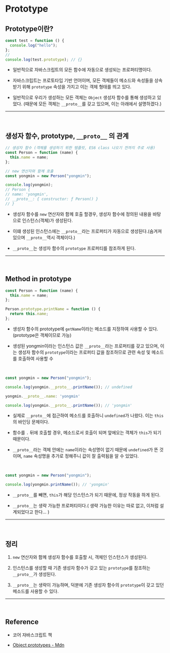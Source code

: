 # Prototype

## Prototype이란?

```javascript
const test = function () {
  console.log("hello");
};
//
console.log(test.prototype); // {}
```

- 일반적으로 자바스크립트의 모든 함수에 자동으로 생성되는 프로퍼티명이다.

- 자바스크립트는 프로토타입 기반 언어이며, 모든 객체들이 메소드와 속성들을 상속 받기 위해 `prototype` 속성을 가지고 이는 객체 형태를 띄고 있다.

- 일반적으로 우리가 생성하는 모든 객체는 `Object` 생성자 함수를 통해 생성하고 있었다. (때문에 모든 객체는 `__proto__`를 갖고 있으며, 이는 아래에서 설명하겠다.)

---

<br/>

## 생성자 함수, prototype, `__proto__` 의 관계

>

```javascript
// 생성자 함수 (객체를 생성하기 위한 템플릿, ES6 class 나오기 전까지 주로 사용)
const Person = function (name) {
  this.name = name;
};

// new 연산자와 함께 호출
const yongmin = new Person("yongmin");

console.log(yongmin);
// Person {
// name: 'yongmin',
// __proto__: { constructor: ƒ Person() }
// }
```

- 생성자 함수를 `new` 연산자와 함께 호출 할경우, 생성자 함수에 정의된 내용을 바탕으로 인스턴스(객체)가 생성된다.

- 이떄 생성된 인스턴스에는 `__proto__`라는 프로퍼티가 자동으로 생성된다.(숨겨져 있으며 `__proto__`역시 객체이다.)

- `__proto__`는 생성자 함수의 `prototype` 프로퍼티를 참조하게 된다.

---

<br/>

## Method in prototype

```javascript
const Person = function (name) {
  this.name = name;
};

Person.prototype.printName = function () {
  return this.name;
};
```

- 생성자 함수의 prototype에 `getName`이라는 메소드를 지정하여 사용할 수 있다.(prototype은 객체이므로 가능)

- 생성된 yongmin이라는 인스턴스 값은 `__proto__`라는 프로퍼티를 갖고 있으며, 이는 생성자 함수의 `prototype`이라는 프로퍼티 값을 참조하므로 관련 속성 및 메소드를 호출하여 사용할 수

  <br/>

```javascript
const yongmin = new Person("yongmin");

console.log(yongmin.__proto__.printName()); // undefined

yongmin.__proto__.name: 'yongmin'

console.log(yongmin.__proto__.printName()); // 'yongmin'

```

- 실제로 `__proto__`에 접근하여 메소드를 호출하니 `undefined`가 나왔다. 이는 `this`의 바인딩 문제이다.

- 함수를 `.` 뒤에 호출할 경우, 메소드로서 호출이 되며 앞에오는 객체가 `this`가 되기 때문이다.

- `__proto__`라는 객체 안에는 `name`이라는 속성명이 없기 때문에 `undefined`가 뜬 것이며, `name` 속성명을 추가로 정해주니 값이 잘 출력됨을 알 수 있었다.

  <br/>

```javascript
const yongmin = new Person("yongmin");

console.log(yongmin.printName()); // 'yongmin'
```

- `__proto__`를 빼면, `this`가 해당 인스턴스가 되기 때문에, 정상 작동을 하게 된다.

- `__proto__`는 생략 가능한 프로퍼티이다.( 생략 가능한 이유는 따로 없고, 이처럼 설계되었다고 한다... )

---

<br/>

## 정리

1. `new` 연산자와 함께 생성자 함수를 호출할 시, 객체인 인스턴스가 생성된다.

2. 인스턴스를 생성할 때 기존 생성자 함수가 갖고 있는 `prototype`를 참조하는 `__proto__`가 생성된다.

3. `__proto__`는 생략이 가능하며, 덕분에 기존 생성자 함수의 `prototype`이 갖고 있던 메소드를 사용할 수 있다.

---

<br/>

## Reference

- 코어 자바스크립트 책

- [Object prototypes - Mdn](https://developer.mozilla.org/ko/docs/Learn/JavaScript/Objects/Object_prototypes)
